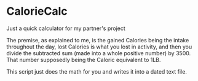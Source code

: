 # CalorieCalc

Just a quick calculator for my partner's project  
  
The premise, as explained to me, is the gained Calories being the intake throughout the day, lost Calories is what you lost in activity, and then you divide the subtracted sum (made into a whole positive number) by 3500. That number supposedly being the Caloric equivalent to 1LB. 
  
This script just does the math for you and writes it into a dated text file.  
